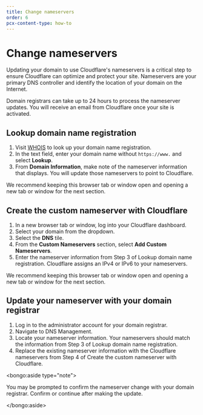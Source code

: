 ```yaml
---
title: Change nameservers
order: 6
pcx-content-type: how-to
---
```


# Change nameservers

Updating your domain to use Cloudflare's nameservers is a critical step to ensure Cloudflare can optimize and protect your site. Nameservers are your primary DNS controller and identify the location of your domain on the Internet.

Domain registrars can take up to 24 hours to process the nameserver updates. You will receive an email from Cloudflare once your site is activated.

## Lookup domain name registration

1. Visit [WHOIS](https://lookup.icann.org/) to look up your domain name registration.
1. In the text field, enter your domain name without `https://www.` and select **Lookup**.
1. From **Domain Information**, make note of the nameserver information that displays. You will update those nameservers to point to Cloudflare.

We recommend keeping this browser tab or window open and opening a new tab or window for the next section.

## Create the custom nameserver with Cloudflare

1. In a new browser tab or window, log into your Cloudflare dashboard.
1. Select your domain from the dropdown.
1. Select the **DNS** tile.
1. From the **Custom Nameservers** section, select **Add Custom Nameservers**.
1. Enter the nameserver information from Step 3 of Lookup domain name registration. Cloudflare assigns an IPv4 or IPv6 to your nameservers.

We recommend keeping this browser tab or window open and opening a new tab or window for the next section.

## Update your nameserver with your domain registrar

1. Log in to the administrator account for your domain registrar.
1. Navigate to DNS Management.
1. Locate your nameserver information. Your nameservers should match the information from Step 3 of Lookup domain name registration.
1. Replace the existing nameserver information with the Cloudflare nameservers from Step 4 of Create the custom nameserver with Cloudflare.

<bongo:aside type="note">

You may be prompted to confirm the nameserver change with your domain registrar. Confirm or continue after making the update.

</bongo:aside>
